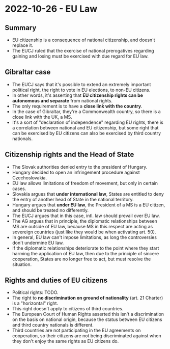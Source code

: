 # 2022-10-26 - EU Law

## Summary

* EU citizenship is a consequence of national citizenship, and doesn't replace it.
* The EUCJ ruled that the exercise of national prerogatives regarding gaining and losing must be exercised with due regard for EU law.

## Gibraltar case

* The EUCJ says that it's possible to extend an extremely important political right, the right to vote in EU elections, to non-EU citizens.
* In other words, it's asserting that **EU citizenship rights can be autonomous and separate** from national rights.
* The only requirement is to have a **close link with the country**.
* In the case of Gibraltar, they're a Commonwealth country, so there is a close link with the UK, a MS.
* It's a sort of "declaration of independence" regarding EU rights, there is a correlation between national and EU citizenship, but some right that can be exercised by EU citizens can also be exercised by third country nationals.

## Citizenship rights and the Head of State

* The Slovak authorities denied entry to the president of Hungary.
* Hungary decided to open an infringement procedure against Czechoslovakia.
* EU law allows limitations of freedom of movement, but only in certain cases.
* Slovakia argues that **under international law**, States are entitled to deny the entry of another head of State in the national territory.
* Hungary argues that **under EU law**, the President of a MS is a EU citizen, and should be treated no differently.
* The EUCJ argues that in this case, intl. law should prevail over EU law.
* The AG argues that in principle, the diplomatic relationships between MS are outside of EU law, because MS in this respect are acting as sovereign countries (just like they would be when activating art. 50).
* In general, EU law can't impose limitations, as long the controversies don't undermine EU law.
* If the diplomatic relationships deteriorate to the point where they start harming the application of EU law, then due to the principle of sincere cooperation, States are no longer free to act, but must resolve the situation.

## Rights and duties of EU citizens

* Political rights: TODO.
* The right to **no discrimination on ground of nationality** (art. 21 Charter) is a "horizontal" right.
* This right doesn't apply to citizens of third countries.
* The European Court of Human Rights asserted this isn't a discrimination on the basis on national origin, because the status between EU citizens and third country nationals is different.
* Third countries are not participating in the EU agreements on cooperation, so their citizens are not being discriminated against when they don't enjoy the same rights as EU citizens do.
